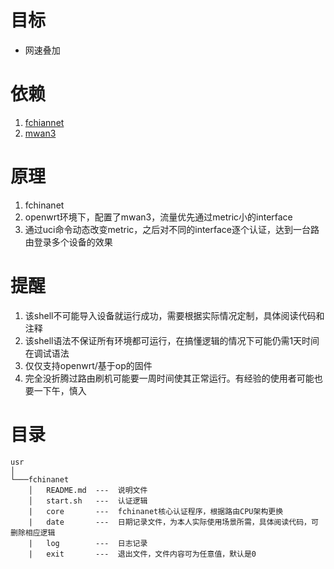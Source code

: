 # 目标
- 网速叠加
# 依赖
1. [fchiannet](https://github.com/01Sr/fchinanet)
2. [mwan3](https://acris.me/2017/06/25/Load-balancing-multiple-PPPoE-on-LEDE/#more)
# 原理
1. fchinanet
2. openwrt环境下，配置了mwan3，流量优先通过metric小的interface
3. 通过uci命令动态改变metric，之后对不同的interface逐个认证，达到一台路由登录多个设备的效果
# 提醒
1. 该shell不可能导入设备就运行成功，需要根据实际情况定制，具体阅读代码和注释
2. 该shell语法不保证所有环境都可运行，在搞懂逻辑的情况下可能仍需1天时间在调试语法
3. 仅仅支持openwrt/基于op的固件
4. 完全没折腾过路由刷机可能要一周时间使其正常运行。有经验的使用者可能也要一下午，慎入
# 目录
```
usr
│   
└───fchinanet
    │   README.md  ---  说明文件
    │   start.sh   ---  认证逻辑
    |   core       ---  fchinanet核心认证程序，根据路由CPU架构更换
    |   date       ---  日期记录文件，为本人实际使用场景所需，具体阅读代码，可删除相应逻辑
    |   log        ---  日志记录
    |   exit       ---  退出文件，文件内容可为任意值，默认是0
```
